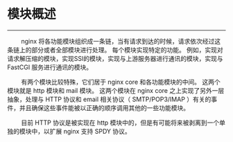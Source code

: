 # 模块概述
***

&emsp;&emsp;
nginx 将各功能模块组织成一条链，当有请求到达的时候，请求依次经过这条链上的部分或者全部模块进行处理。
每个模块实现特定的功能。
例如，实现对请求解压缩的模块，实现SSI的模块，实现与上游服务器进行通讯的模块，实现与 FastCGI 服务进行通讯的模块。

&emsp;&emsp;
有两个模块比较特殊，它们居于 nginx core 和各功能模块的中间。
这两个模块就是 http 模块和 mail 模块。
这两个模块在 nginx core 之上实现了另外一层抽象，处理与 HTTP 协议和 email 相关协议（ SMTP/POP3/IMAP ）有关的事件，并且确保这些事件能被以正确的顺序调用其他的一些功能模块。

&emsp;&emsp;
目前 HTTP 协议是被实现在 http 模块中的，但是有可能将来被剥离到一个单独的模块中，以扩展 nginx 支持 SPDY 协议。
